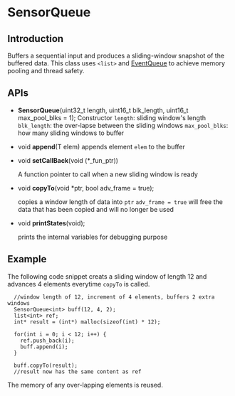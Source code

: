 # SensorQueue

## Introduction
  Buffers a sequential input and produces a sliding-window snapshot of the buffered data. This class uses `<list>` and [EventQueue](https://docs.mbed.com/docs/mbed-os-api-ref/en/stable/APIs/tasks/events_lib/) to achieve memory pooling and thread safety.
## APIs

- **SensorQueue**(uint32_t length, uint16_t blk_length, uint16_t max_pool_blks = 1);
  Constructor
  `length`: sliding window's length
  `blk_length`: the over-lapse between the sliding windows
  `max_pool_blks`: how many sliding windows to buffer

- void **append**(T elem)
  appends element `elem` to the buffer

- void **setCallBack**(void (*_fun_ptr))

  A function pointer to call when a new sliding window is ready

- void **copyTo**(void *ptr, bool adv_frame = true);

  copies a window length of data into `ptr`
  `adv_frame = true` will free the data that has been copied and will no longer be used

- void **printStates**(void);

  prints the internal variables for debugging purpose

## Example

The following code snippet creats a sliding window of length 12 and advances 4 elements everytime `copyTo` is called.

```
  //window length of 12, increment of 4 elements, buffers 2 extra windows
  SensorQueue<int> buff(12, 4, 2);
  list<int> ref;
  int* result = (int*) malloc(sizeof(int) * 12);

  for(int i = 0; i < 12; i++) {
    ref.push_back(i);
    buff.append(i);
  }

  buff.copyTo(result);
  //result now has the same content as ref

  ```

  The memory of any over-lapping elements is reused.
